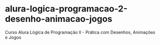 # alura-logica-programacao-2-desenho-animacao-jogos
Curso Alura Lógica de Programação II - Prática com Desenhos, Animações e Jogos
